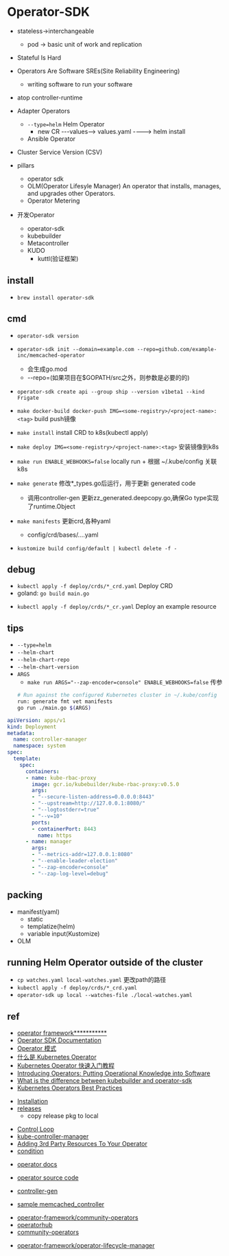 # Operator-SDK

+ stateless->interchangeable
    + pod -> basic unit of work and replication
+ Stateful Is Hard
+ Operators Are Software SREs(Site Reliability Engineering)
    + writing software to run your software
+ atop controller-runtime

+ Adapter Operators
    + `--type=helm` Helm Operator
        + new CR  ---values-->  values.yaml  ----> helm install
    + Ansible Operator

+ Cluster Service Version (CSV)

+ pillars
    + operator sdk
    + OLM(Operator Lifesyle Manager)   An operator that installs, manages, and upgrades other Operators.
    + Operator Metering

+ 开发Operator
    + operator-sdk
    + kubebuilder
    + Metacontroller
    + KUDO
        + kuttl(验证框架)

## install
+ `brew install operator-sdk`


## cmd
+ `operator-sdk version`

+ `operator-sdk init --domain=example.com --repo=github.com/example-inc/memcached-operator`
    + 会生成go.mod
    + --repo=<path>(如果项目在$GOPATH/src之外，则参数是必要的的)
+ `operator-sdk create api --group ship --version v1beta1 --kind Frigate`


<!-- make -->
+ `make docker-build docker-push IMG=<some-registry>/<project-name>:<tag>` build push镜像
+ `make install` install CRD to k8s(kubectl apply)
+ `make deploy IMG=<some-registry>/<project-name>:<tag>` 安装镜像到k8s
+ `make run ENABLE_WEBHOOKS=false` locally run 
        + 根据 ~/.kube/config 关联k8s

+ `make generate` 修改*_types.go后运行，用于更新 generated code
    + 调用controller-gen 更新zz_generated.deepcopy.go,确保Go type实现了runtime.Object
+ `make manifests` 更新crd,各种yaml
    + config/crd/bases/....yaml


<!-- Uninstall the operator and its CRDs: -->
+ `kustomize build config/default | kubectl delete -f -` 




## debug
+ `kubectl apply -f deploy/crds/*_crd.yaml` Deploy CRD
+ goland: `go build main.go`
<!-- + `export OPERATOR_NAME=<operator-name>`Start the Operator in local mode
    + `operator-sdk up local --namespace default`-->
+ `kubectl apply -f deploy/crds/*_cr.yaml` Deploy an example resource 

## tips
+ `--type=helm`
+ `--helm-chart`
+ `--helm-chart-repo`
+ `--helm-chart-version`
+ `ARGS`
    + `make run ARGS="--zap-encoder=console" ENABLE_WEBHOOKS=false` 传参
    ```sh
    # Run against the configured Kubernetes cluster in ~/.kube/config
    run: generate fmt vet manifests
	go run ./main.go $(ARGS)
    ```
<!-- args array -->
```yaml
apiVersion: apps/v1
kind: Deployment
metadata:
  name: controller-manager
  namespace: system
spec:
  template:
    spec:
      containers:
      - name: kube-rbac-proxy
        image: gcr.io/kubebuilder/kube-rbac-proxy:v0.5.0
        args:
        - "--secure-listen-address=0.0.0.0:8443"
        - "--upstream=http://127.0.0.1:8080/"
        - "--logtostderr=true"
        - "--v=10"
        ports:
        - containerPort: 8443
          name: https
      - name: manager
        args:
        - "--metrics-addr=127.0.0.1:8080"
        - "--enable-leader-election"
        - "--zap-encoder=console"
        - "--zap-log-level=debug"
```
## packing

+ manifest(yaml)
    + static
    + templatize(helm)
    + variable input(Kustomize)
+ OLM

## running Helm Operator outside of the cluster

+ `cp watches.yaml local-watches.yaml`  更改path的路径
+ `kubectl apply -f deploy/crds/*_crd.yaml`
+ `operator-sdk up local --watches-file ./local-watches.yaml`

## ref
+ [operator framework***********](https://sdk.operatorframework.io/docs/)
+ [Operator SDK Documentation](https://github.com/operator-framework/operator-sdk/tree/master/testdata/go/v3/memcached-operator)
+ [Operator 模式](https://kubernetes.io/zh/docs/concepts/extend-kubernetes/operator/)
+ [什么是 Kubernetes Operator](https://www.redhat.com/zh/topics/containers/what-is-a-kubernetes-operator)
+ [Kubernetes Operator 快速入门教程](https://www.qikqiak.com/post/k8s-operator-101/)
+ [Introducing Operators: Putting Operational Knowledge into Software](https://coreos.com/blog/introducing-operators.html)
+ [What is the difference between kubebuilder and operator-sdk](https://github.com/operator-framework/operator-sdk/issues/1758)
+ [Kubernetes Operators Best Practices](https://www.openshift.com/blog/kubernetes-operators-best-practices)
<!-- install -->
+ [Installation](https://sdk.operatorframework.io/docs/installation/)
+ [releases](https://github.com/operator-framework/operator-sdk/releases)
    + copy release pkg to local

<!-- details -->
+ [Control Loop](https://kubernetes.io/zh/docs/concepts/architecture/controller/)
+ [kube-controller-manager](https://kubernetes.io/docs/reference/command-line-tools-reference/kube-controller-manager/)
+ [Adding 3rd Party Resources To Your Operator](https://sdk.operatorframework.io/docs/building-operators/golang/advanced-topics/)
+ [condition](https://sdk.operatorframework.io/docs/building-operators/golang/advanced-topics/)

<!--source code -->
+ [operator docs](https://sdk.operatorframework.io/docs/installation/install-operator-sdk/)
+ [operator source code](https://github.com/operator-framework)

+ [controller-gen](https://github.com/kubernetes-sigs/controller-tools)
<!-- sample code -->
+ [sample memcached_controller](https://github.com/operator-framework/operator-sdk/tree/master/testdata/go/v3/memcached-operator)


<!-- communities -->
+ [operator-framework/community-operators](https://github.com/operator-framework/community-operators)
+ [operatorhub](https://operatorhub.io/)
+ [community-operators](https://github.com/operator-framework/community-operators/tree/master/community-operators)

<!-- okd debug -->
+ [operator-framework/operator-lifecycle-manager](https://github.com/operator-framework/operator-lifecycle-manager)